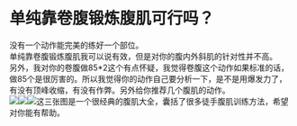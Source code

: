 # 单纯靠卷腹锻炼腹肌可行吗？

没有一个动作能完美的练好一个部位。  
单纯靠卷腹锻炼腹肌我可以说有效，但是对你的腹内外斜肌的针对性并不高。  
另外，我对你的卷腹做85*2这个有点怀疑，我觉得卷腹这个动作如果标准的话，做85个是很厉害的。所以我觉得你的动作自己要分析一下，是不是用爆发力了，有没有顶峰收缩，有没有作弊。另外给你推荐几个腹肌的动作。  
![](https://pic4.zhimg.com/50/97893964db036a53d66d644ddde16dab_b.jpg)![](https://pic3.zhimg.com/50/482d761641cac9a8d6d7208d46a7f4d8_b.jpg)![](https://pic1.zhimg.com/50/d48fd73c03cf1d8ecc914675300b0494_b.jpg)这三张图是一个很经典的腹肌大全，囊括了很多徒手腹肌训练方法，希望对你能有帮助。